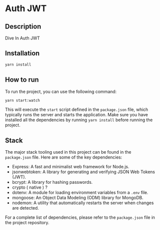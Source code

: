 # Auth JWT

## Description
Dive In Auth JWT

## Installation
```bash
yarn install
```

## How to run
To run the project, you can use the following command:

```bash
yarn start:watch
```

This will execute the `start` script defined in the `package.json` file, which typically runs the server and starts the application. Make sure you have installed all the dependencies by running `yarn install` before running the project.


## Stack
The major stack tooling used in this project can be found in the `package.json` file. Here are some of the key dependencies:

- Express: A fast and minimalist web framework for Node.js.
- jsonwebtoken: A library for generating and verifying JSON Web Tokens (JWT).
- bcrypt: A library for hashing passwords.
- crypto ( native ) ? 
- dotenv: A module for loading environment variables from a `.env` file.
- mongoose: An Object Data Modeling (ODM) library for MongoDB.
- nodemon: A utility that automatically restarts the server when changes are detected.

For a complete list of dependencies, please refer to the `package.json` file in the project repository.
